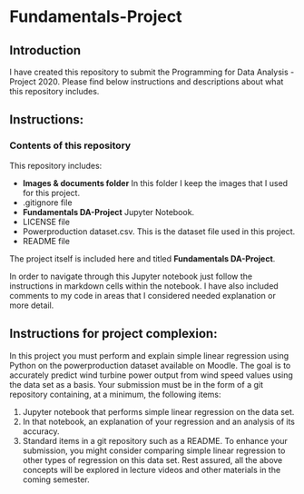 # Fundamentals-Project

## Introduction

I have created this repository to submit the Programming for Data Analysis - Project 2020.
Please find below instructions and descriptions about what this repository includes. 

## Instructions: 

### Contents of this repository

This repository includes: 

* **Images & documents folder** In this folder I keep the images that I used for this project.  
* .gitignore file
* **Fundamentals DA-Project** Jupyter Notebook.
* LICENSE file
* Powerproduction dataset.csv. This is the dataset file used in this project. 
* README file



The project itself is included here and titled **Fundamentals DA-Project**.


In order to navigate through this Jupyter notebook just follow the instructions in markdown cells within the notebook. 
I have also included comments to my code in areas that I considered needed explanation or more detail.


## Instructions for project complexion: 

In this project you must perform and explain simple linear regression using Python
on the powerproduction dataset available on Moodle. The goal is to accurately predict wind turbine power output from wind speed values using the data set as a basis.
Your submission must be in the form of a git repository containing, at a minimum, the
following items:
1. Jupyter notebook that performs simple linear regression on the data set.
2. In that notebook, an explanation of your regression and an analysis of its accuracy.
3. Standard items in a git repository such as a README.
To enhance your submission, you might consider comparing simple linear regression to
other types of regression on this data set. Rest assured, all the above concepts will be
explored in lecture videos and other materials in the coming semester.

